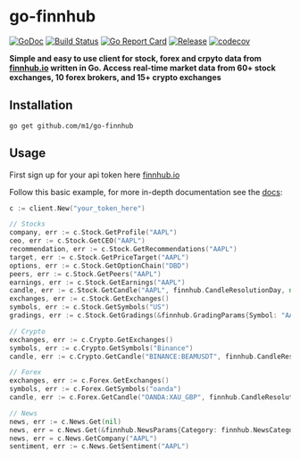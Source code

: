 # go-finnhub

[![GoDoc](https://godoc.org/github.com/m1/go-finnhub?status.svg)](https://godoc.org/github.com/m1/go-finnhub)
[![Build Status](https://travis-ci.org/m1/go-finnhub.svg?branch=master)](https://travis-ci.org/m1/go-finnhub)
[![Go Report Card](https://goreportcard.com/badge/github.com/m1/go-finnhub)](https://goreportcard.com/report/github.com/m1/go-finnhub)
[![Release](https://img.shields.io/github/release/m1/go-finnhub.svg)](https://github.com/m1/go-finnhub/releases/latest)
[![codecov](https://codecov.io/gh/m1/go-finnhub/branch/master/graph/badge.svg)](https://codecov.io/gh/m1/go-finnhub)

__Simple and easy to use client for stock, forex and crpyto data from [finnhub.io](https://finnhub.io/) written in Go. Access real-time market data from 60+ stock exchanges, 10 forex brokers, and 15+ crypto exchanges__

## Installation

`go get github.com/m1/go-finnhub`

## Usage

First sign up for your api token here [finnhub.io](https://finnhub.io/)

Follow this basic example, for more in-depth documentation see the [docs](https://godoc.org/github.com/m1/go-finnhub):
```go
c := client.New("your_token_here")

// Stocks
company, err := c.Stock.GetProfile("AAPL")
ceo, err := c.Stock.GetCEO("AAPL")
recommendation, err := c.Stock.GetRecommendations("AAPL")
target, err := c.Stock.GetPriceTarget("AAPL")
options, err := c.Stock.GetOptionChain("DBD")
peers, err := c.Stock.GetPeers("AAPL")
earnings, err := c.Stock.GetEarnings("AAPL")
candle, err := c.Stock.GetCandle("AAPL", finnhub.CandleResolutionDay, nil)
exchanges, err := c.Stock.GetExchanges()
symbols, err := c.Stock.GetSymbols("US")
gradings, err := c.Stock.GetGradings(&finnhub.GradingParams{Symbol: "AAPL"})

// Crypto
exchanges, err := c.Crypto.GetExchanges()
symbols, err := c.Crypto.GetSymbols("Binance")
candle, err := c.Crypto.GetCandle("BINANCE:BEAMUSDT", finnhub.CandleResolutionMonth, nil)

// Forex
exchanges, err := c.Forex.GetExchanges()
symbols, err := c.Forex.GetSymbols("oanda")
candle, err := c.Forex.GetCandle("OANDA:XAU_GBP", finnhub.CandleResolutionMonth, nil)

// News
news, err := c.News.Get(nil)
news, err = c.News.Get(&finnhub.NewsParams{Category: finnhub.NewsCategoryCrypto})
news, err = c.News.GetCompany("AAPL")
sentiment, err := c.News.GetSentiment("AAPL")
```
